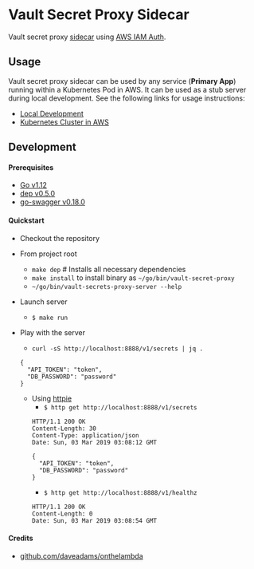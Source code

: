 # Vault Secret Proxy Sidecar
Vault secret proxy [sidecar](https://static.googleusercontent.com/media/research.google.com/en//pubs/archive/45406.pdf) using [AWS IAM Auth](https://www.vaultproject.io/docs/auth/aws.html#iam-auth-method).

## Usage
Vault secret proxy sidecar can be used by any service (__Primary App__) running within a Kubernetes Pod in AWS. It can be used as a stub server during local development. See the following links for usage instructions:
- [Local Development](https://github.com/yamaszone/vault-secret-proxy/blob/master/docs/vault-secret-proxy-sidecar-usage.md#local-development)
- [Kubernetes Cluster in AWS](https://github.com/yamaszone/vault-secret-proxy/blob/master/docs/vault-secret-proxy-sidecar-usage.md#local-development)

## Development
#### Prerequisites
- [Go v1.12](https://golang.org/dl/)
- [dep v0.5.0](https://github.com/golang/dep/releases/tag/v0.5.0)
- [go-swagger v0.18.0](https://github.com/go-swagger/go-swagger/releases/tag/v0.18.0)

#### Quickstart
- Checkout the repository
- From project root
  - `make dep` # Installs all necessary dependencies
  - `make install` to install binary as `~/go/bin/vault-secret-proxy`
  - `~/go/bin/vault-secrets-proxy-server --help`

- Launch server
  - `$ make run`

- Play with the server
  - `curl -sS http://localhost:8888/v1/secrets | jq .`
  ```
  {
    "API_TOKEN": "token",
    "DB_PASSWORD": "password"
  }
  ```
  - Using [httpie](https://github.com/jakubroztocil/httpie)
    - `$ http get http://localhost:8888/v1/secrets`
    ```
    HTTP/1.1 200 OK
    Content-Length: 30
    Content-Type: application/json
    Date: Sun, 03 Mar 2019 03:08:12 GMT

    {
      "API_TOKEN": "token",
      "DB_PASSWORD": "password"
    }
    ```
    - `$ http get http://localhost:8888/v1/healthz`
    ```
    HTTP/1.1 200 OK
    Content-Length: 0
    Date: Sun, 03 Mar 2019 03:08:54 GMT
    ```
#### Credits
- [github.com/daveadams/onthelambda](github.com/daveadams/onthelambda)
